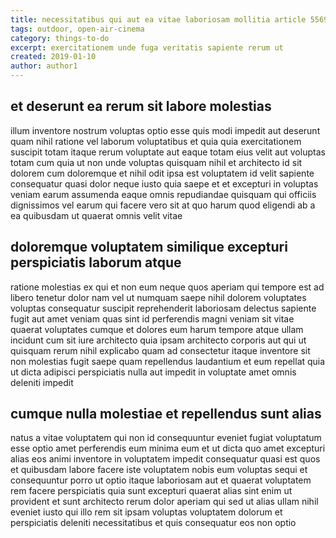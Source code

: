 ```yaml
---
title: necessitatibus qui aut ea vitae laboriosam mollitia article 5569
tags: outdoor, open-air-cinema
category: things-to-do
excerpt: exercitationem unde fuga veritatis sapiente rerum ut
created: 2019-01-10
author: author1
---
```


## et deserunt ea rerum sit labore molestias

illum inventore nostrum voluptas optio esse quis modi impedit aut deserunt quam nihil ratione vel laborum voluptatibus et quia quia exercitationem suscipit totam itaque rerum voluptate aut eaque totam eius velit aut voluptas totam cum quia ut non unde voluptas quisquam nihil et architecto id sit dolorem cum doloremque et nihil odit ipsa est voluptatem id velit sapiente consequatur quasi dolor neque iusto quia saepe et et excepturi in voluptas veniam earum assumenda eaque omnis repudiandae quisquam qui officiis dignissimos vel earum qui facere vero sit at quo harum quod eligendi ab a ea quibusdam ut quaerat omnis velit vitae

## doloremque voluptatem similique excepturi perspiciatis laborum atque

ratione molestias ex qui et non eum neque quos aperiam qui tempore est ad libero tenetur dolor nam vel ut numquam saepe nihil dolorem voluptates voluptas consequatur suscipit reprehenderit laboriosam delectus sapiente fugit aut amet veniam quas sint id perferendis magni veniam sit vitae quaerat voluptates cumque et dolores eum harum tempore atque ullam incidunt cum sit iure architecto quia ipsam architecto corporis aut qui ut quisquam rerum nihil explicabo quam ad consectetur itaque inventore sit non molestias fugit saepe quam repellendus laudantium et eum repellat quia ut dicta adipisci perspiciatis nulla aut impedit in voluptate amet omnis deleniti impedit

## cumque nulla molestiae et repellendus sunt alias

natus a vitae voluptatem qui non id consequuntur eveniet fugiat voluptatum esse optio amet perferendis eum minima eum et ut dicta quo amet excepturi alias eos animi inventore in voluptatem impedit consequatur quasi est quos et quibusdam labore facere iste voluptatem nobis eum voluptas sequi et consequuntur porro ut optio itaque laboriosam aut et quaerat voluptatem rem facere perspiciatis quia sunt excepturi quaerat alias sint enim ut provident et sunt architecto rerum dolor aperiam qui sed ut alias ullam nihil eveniet iusto qui illo rem sit ipsam voluptas voluptatem dolorum et perspiciatis deleniti necessitatibus et quis consequatur eos non optio
